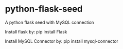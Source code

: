# python-flask-seed
A python flask seed with MySQL connection

Install flask by:
pip install Flask

Install MySQL Connector by:
pip install mysql-connector
